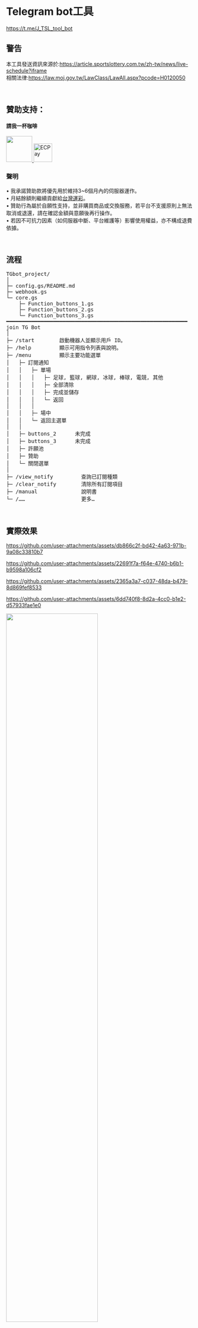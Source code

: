 # Telegram bot工具

https://t.me/J_TSL_tool_bot  

## 警告
本工具發送資訊來源於:https://article.sportslottery.com.tw/zh-tw/news/live-schedule?iframe  
相關法律:https://law.moj.gov.tw/LawClass/LawAll.aspx?pcode=H0120050  

&#8203;  

## 贊助支持：
#### 請我一杯咖啡
<p align="left">
  <a href="https://p.ecpay.com.tw/B651285" target="_blank">
    <img src="https://payment.ecpay.com.tw/Upload/QRCode/202504/QRCode_f581a638-4852-44ad-b863-b47aff0fa1aa.png" height="70"/>
    <img src="https://www.ecpay.com.tw/Content/Themes/WebStyle20131201/images/header_logo.png" alt="ECPay" height="50" />
  </a>
</p>  


 ### 聲明
• 我承諾贊助款將優先用於維持3~6個月內的伺服器運作。    
• 月結餘額則繼續貢獻給[台灣運彩](https://article.sportslottery.com.tw/)。    
• 贊助行為屬於自願性支持，並非購買商品或交換服務，若平台不支援原則上無法取消或退還，請在確認金額與意願後再行操作。  
• 若因不可抗力因素（如伺服器中斷、平台維護等）影響使用權益，亦不構成退費依據。  


&#8203;  
## 流程

<pre style="white-space: pre-wrap; word-break: break-all;">
TGbot_project/               
│               
├─ config.gs/README.md                              
├─ webhook.gs                              
└─ core.gs                              
    ├─ Function_buttons_1.gs               
    ├─ Function_buttons_2.gs               
    └─ Function_buttons_3.gs        
━━━━━━━━━━━━━━━━━━━━━━━━━━━━━━━━━━━━━━━━━━━━━━━━━━━━━━━━━━
join TG Bot               
│               
├─ /start        啟動機器人並顯示用戶 ID。               
├─ /help         顯示可用指令列表與說明。               
├─ /menu         顯示主要功能選單               
│   ├─ 訂​閱​通​知                                          
│   │   ├─ 單​場                                     
│   │   │   ├─ 足​球, 籃​球, 網​球, 冰​球, 棒​球, 電​競, 其​他 
│   │   │   ├─ 全​部​清​除                             
│   │   │   ├─ 完​成​並​儲​存                                  
│   │   │   └─ 返​回                               
│   │   │                                       
│   │   ├─ 場​中                                     
│   │   └─ 返​回​主​選​單                             
│   │                                           
│   ├─ buttons_2      未完成                               
│   ├─ buttons_3      未完成
│   ├─ 許​願​池                                       
│   ├─ 贊​助                                           
│   └─ 關​閉​選​單                                   
│                                               
├─ /view_notify         查詢已訂閱種類
├─ /clear_notify        清除所有訂閱項目
├─ /manual              說明書
└─ /……                  更多…
</pre>      

&#8203;  

## 實際效果



https://github.com/user-attachments/assets/db866c2f-bd42-4a63-971b-9a08c33810b7


https://github.com/user-attachments/assets/22691f7a-f64e-4740-b6b1-b9598a106cf2


https://github.com/user-attachments/assets/2365a3a7-c037-48da-b479-8d869fef8533


https://github.com/user-attachments/assets/6dd740f8-8d2a-4cc0-b1e2-d57933fae1e0

<img src="https://github.com/user-attachments/assets/2ca6a48c-baf9-4edd-bc5d-1fbaf41a856e" width="70%">

#### 歷史
<img src="https://github.com/user-attachments/assets/3bc2ff05-a7f7-4deb-bef4-33f329698ec2?raw=true" width="40%" alt="第二張圖">

&#8203;  

## 待辦功能  
０１,   每天晚上10點多發送未來30小時的不篩選賽事預告(待測試 訊息可能過長)               
０２,   
０３,   
０４,   
０５,   

## 許願池&回應   
<pre>
０１,   重建line版本   
  回：之前版本的用量粗算一個月28800則訊息(平日10+假日20\*一個月四週*人數)    
      用新版Line messaging api收費約4500~5000，如果投幣達標會考慮  

０２,   FB版本  
  回：不熟，但有機會會再研究看看  
    
０３,    
０４,    
０５,   
</pre>
